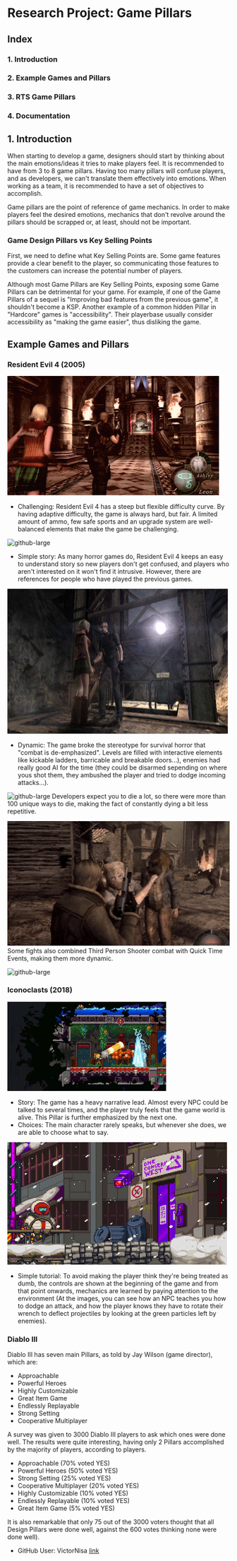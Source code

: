 # Research Project: Game Pillars

## Index

### 1. Introduction

### 2. Example Games and Pillars

### 3. RTS Game Pillars

### 4. Documentation



## 1. Introduction

When starting to develop a game, designers should start by thinking about the main emotions/ideas it tries to make players feel. It is recommended to have from 3 to 8 game pillars. Having too many pillars will confuse players, and as developers, we can't translate them effectively into emotions. When working as a team, it is recommended to have a set of objectives to accomplish.

Game pillars are the point of reference of game mechanics. In order to make players feel the desired emotions, mechanics that don't revolve around the pillars should be scrapped or, at least, should not be important. 

### Game Design Pillars vs Key Selling Points

First, we need to define what Key Selling Points are. Some game features provide a clear benefit to the player, so communicating those features to the customers can increase the potential number of players.

Although most Game Pillars are Key Selling Points, exposing some Game Pillars can be detrimental for your game. For example, if one of the Game Pillars of a sequel is "Improving bad features from the previous game", it shouldn't become a KSP. Another example of a common hidden Pillar in "Hardcore" games is "accessibility". Their playerbase usually consider accessibility as "making the game easier", thus disliking the game.

## Example Games and Pillars

### Resident Evil 4 (2005)

![github-large](images/RE4%20Summary.gif)

- Challenging: Resident Evil 4 has a steep but flexible difficulty curve. By having adaptive difficulty, the game is always hard, but fair. A limited amount of ammo, few safe sports and an upgrade system are well-balanced elements that make the game be challenging. 

![github-large](images/RE4%20Difficulty.gif)
- Simple story: As many horror games do, Resident Evil 4 keeps an easy to understand story so new players don't get confused, and players who aren't interested on it won't find it intrusive. However, there are references for people who have played the previous games.

![github-large](images/RE4%20Story.gif)
- Dynamic: The game broke the stereotype for survival horror that "combat is de-emphasized". Levels are filled with interactive elements like kickable ladders, barricable and breakable doors...), enemies had really good AI for the time (they could be disarmed sepending on where yous shot them, they ambushed the player and tried to dodge incoming attacks...). 

![github-large](images/RE4%20Combat%202.gif)
Developers expect you to die a lot, so there were more than 100 unique ways to die, making the fact of constantly dying a bit less repetitive.

![github-large](images/RE4%20Death.gif)
Some fights also combined Third Person Shooter combat with Quick Time Events, making them more dynamic.

![github-large](images/RE4%20Combat.gif)

### Iconoclasts (2018)

![github-large](images/ICO%20Companion%202.gif)
- Story: The game has a heavy narrative lead. Almost every NPC could be talked to several times, and the player truly feels that the game world is alive. This Pillar is further emphasized by the next one.
- Choices: The main character rarely speaks, but whenever she does, we are able to choose what to say. 

![github-large](images/ICO%20Story.gif)
- Simple tutorial: To avoid making the player think they're being treated as dumb, the controls are shown at the beginning of the game and from that point onwards, mechanics are learned by paying attention to the environment (At the images, you can see how an NPC teaches you how to dodge an attack, and how the player knows they have to rotate their wrench to deflect projectiles by looking at the green particles left by enemies).

### Diablo III

Diablo III has seven main Pillars, as told by Jay Wilson (game director), which are:

- Approachable
- Powerful Heroes
- Highly Customizable
- Great Item Game
- Endlessly Replayable
- Strong Setting
- Cooperative Multiplayer

A survey was given to 3000 Diablo III players to ask which ones were done well. The results were quite interesting, having only 2 Pillars accomplished by the majority of players, according to players.

- Approachable (70% voted YES)
- Powerful Heroes (50% voted YES)
- Strong Setting (25% voted YES)
- Cooperative Multiplayer (20% voted YES)
- Highly Customizable (10% voted YES)
- Endlessly Replayable (10% voted YES)
- Great Item Game (5% voted YES)

It is also remarkable that only 75 out of the 3000 voters thought that all Design Pillars were done well, against the 600 votes thinking none were done well).

- GitHub User: VictorNisa   [link](http://www.github.com/VictorNisa)
